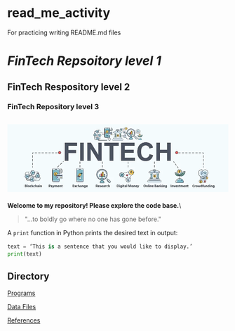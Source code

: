 # read_me_activity
For practicing writing README.md files
# *FinTech Repsoitory level 1*
## FinTech Respository level 2
### FinTech Repository level 3
![Three circular icons that represent a phone, the python logo, and money.](Fintechlogo.png)
---
**Welcome to my repository! Please explore the code base.**\

> "...to boldly go where no one has gone before."

A `print` function in Python prints the desired text in output:
```python
text = ‘This is a sentence that you would like to display.’
print(text)
```

## Directory
[Programs](code)

[Data Files](data)

[References](references)

